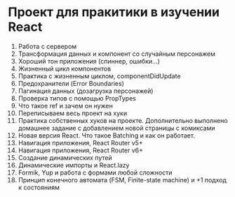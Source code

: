 # Проект для пракитики в изучении React

1. Работа с сервером
2. Трансформация данных и компонент со случайным персонажем
3. Хороший тон приложения (спиннер, ошибки...)
4. Жизненный цикл компонентов
5. Практика с жизненным циклом, componentDidUpdate
6. Предохранители (Error Boundaries)
7. Пагинация данных (дозагрузка персонажей)
8. Проверка типов с помощью PropTypes
9. Что такое ref и зачем он нужен
10. Переписываем весь проект на хуки
11. Практика собственных хуков на проекте. Дополнительно выполнено домашнее задание с добавлением новой страницы с комиксами
12. Новая версия React. Что такое Batching и как он работает.
13. Навигация приложения, React Router v5+
14. Навигация приложения, React Router v6+
15. Создание динамических путей
16. Динамические импорты и React.lazy
17. Formik, Yup и работа с формами любой сложности
18. Принцип конечного автомата (FSM, Finite-state machine) и +1 подход к состояниям